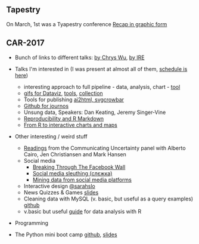 ## Tapestry
On March, 1st was a Tyapestry conference
[Recap in graphic form](http://catherinemaddenrelay.com/blog/2017/3/6/tapestry-2017-recap)


## CAR-2017
* Bunch of links to different talks: [by Chrys Wu](http://blog.chryswu.com/2017/03/02/nicar17-slides-links-tutorials-nicar17/), [by IRE](https://ire.org/conferences/nicar2017/tipsheets-and-links/)
* Talks I'm interested in (I was present at almost all of them, [schedule is here](http://ire.org/conferences/nicar2017/schedule/))
  * interesting approach to full pipeline - data, analysis, chart - [tool](http://cjworkbench.org/)
  * [gifs for Dataviz](http://lenagroeger.com/datagifs/#/), [tools](https://github.com/lenagroeger/gifs), [collection](https://www.pinterest.com/jsvine/datagifs/)
  * Tools for publishing [ai2html, svgcrowbar](https://docs.google.com/presentation/d/1YSxRxrPTpCOyrYyJlyR_U33PuhZI2xYjCmISJp3KM3k/pub#slide=id.g1d0b3f77a7_0_0)
  * [Github for journos](https://github.com/hectorsector/nicar-17/blob/master/nicar.pdf) 
  * Unsung data, Speakers: Dan Keating, Jeremy Singer-Vine
  * [Reproducibility and R Markdown](https://andrewbtran.github.io/NICAR/2017/reproducibility-rmarkdown/creating_packages.html)
  * [From R to interactive charts and maps](http://paldhous.github.io/NICAR/2017/r-to-javascript.html)
  
  
  
* Other interesting / weird stuff 
  * [Readings](https://www.dropbox.com/sh/3fhpxq4xsxkowto/AABzDLgyXnvIaOz2S9oPWFxBa/1SlidesNicar/1A_SLIDES_NICAR?dl=0) from the Communicating Uncertainty panel with Alberto Cairo, Jen Christiansen and Mark Hansen
  * Social media
    * [Breaking Through The Facebook Wall](https://docs.google.com/presentation/d/173oI8KaDYrK7KDznPoZvgTyEXkeVZ1sIWNgO_8CoGeE/edit#slide=id.g1d0f2ec0f7_0_307)
    * [Social media sleuthing (слєжка)](https://docs.google.com/document/d/1o8WongwlHqgUhHZAmkLEilJ43MMlKRTcMWZHIO8x1v4/edit)
    * [Mining data from social media platforms](https://github.com/lamthuyvo/social-media-data-scripts)
  * Interactive design [@sarahslo](https://twitter.com/sarahslo)
  * News Quizzes & Games  [slides](https://docs.google.com/presentation/d/18ZoWclvheo0ohYP0C82R7ESB0kCEh3V5QkTgaeHTSKA/edit#slide=id.p)
  * Cleaning data with MySQL (v. basic, but useful as a query examples) [github](https://github.com/mlalexander/NICARSQL)
  * v.basic but useful [guide](http://paldhous.github.io/NICAR/2017/r-analysis.html) for data analysis with R 
  
* Programming
 * The Python mini boot camp [github](https://github.com/ireapps/pycar), [slides](https://ireapps.github.io/pycar/pycar_intro.html#/1)
 
